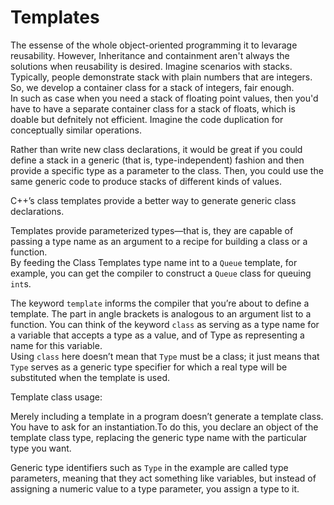 # Templates
The essense of the whole object-oriented programming it to levarage reusability.
However, Inheritance and containment aren't always the solutions when reusability is desired.
Imagine scenarios with stacks. Typically, people demonstrate stack with plain numbers that are integers. So, we develop a container class for a stack of integers, fair enough.  
In such as case when you need a stack of floating point values, then you'd have to have a separate container class for a stack of floats, which is doable but defnitely not efficient. Imagine the code duplication for conceptually similar operations.

Rather than write new class declarations, it would be great if you could define a stack in a generic (that is, type-independent) fashion and then provide a specific type as a parameter to the class. Then, you could use the same generic code to produce stacks of different kinds of values.

C++’s class templates provide a better way to generate generic class declarations.

Templates provide parameterized types—that is, they are capable of passing a type name as an argument to a recipe for building a class or a function.  
By feeding the Class Templates type name int to a `Queue` template, for example, you can get the compiler to construct a `Queue` class for queuing `int`s.

The keyword `template` informs the compiler that you’re about to define a template.
The part in angle brackets is analogous to an argument list to a function. You can think of
the keyword `class` as serving as a type name for a variable that accepts a type as a value,
and of Type as representing a name for this variable.  
Using `class` here doesn’t mean that `Type` must be a class; it just means that `Type` serves as a generic type specifier for which a real type will be substituted when the template is used.

Template class usage:  

Merely including a template in a program doesn’t generate a template class. You have to ask for an instantiation.To do this, you declare an object of the template class type, replacing the generic type name with the particular type you want.

Generic type identifiers such as `Type` in the example are called type parameters, meaning that they act something like variables, but instead of assigning a numeric value to a type parameter, you assign a type to it. 
